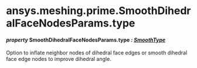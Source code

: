 # ansys.meshing.prime.SmoothDihedralFaceNodesParams.type

#### *property* SmoothDihedralFaceNodesParams.type *: [SmoothType](ansys.meshing.prime.SmoothType.md#ansys.meshing.prime.SmoothType)*

Option to inflate neighbor nodes of dihedral face edges or smooth dihedral face edge nodes to improve dihedral angle.

<!-- !! processed by numpydoc !! -->

